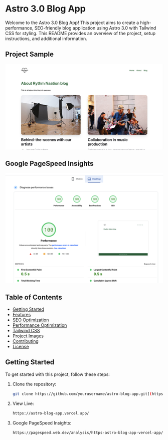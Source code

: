# Astro 3.0 Blog App

Welcome to the Astro 3.0 Blog App! This project aims to create a high-performance, SEO-friendly blog application using Astro 3.0 with Tailwind CSS for styling. This README provides an overview of the project, setup instructions, and additional information.


## Project Sample
![Project Sample](/images/sample.png)


## Google PageSpeed Insights

![Seo Sample](/images/seo.png)

## Table of Contents
- [Getting Started](#getting-started)
- [Features](#features)
- [SEO Optimization](#seo-optimization)
- [Performance Optimization](#performance-optimization)
- [Tailwind CSS](#tailwind-css)
- [Project Images](#project-images)
- [Contributing](#contributing)
- [License](#license)

## Getting Started

To get started with this project, follow these steps:

1. Clone the repository:
   ```sh
   git clone https://github.com/yourusername/astro-blog-app.git](https://github.com/yanniro2/astro-blog-app.git


2. View Live:
   ```sh
   https://astro-blog-app.vercel.app/

3. Google PageSpeed Insights:
   ```sh
   https://pagespeed.web.dev/analysis/https-astro-blog-app-vercel-app/gwt74pvhhy?form_factor=desktop
